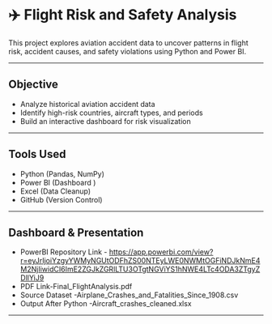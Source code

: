 # ✈️ Flight Risk and Safety Analysis

This project explores aviation accident data to uncover patterns in flight risk, accident causes, and safety violations using Python and Power BI.

---

##  Objective

- Analyze historical aviation accident data
- Identify high-risk countries, aircraft types, and periods
- Build an interactive dashboard for risk visualization

---

##  Tools Used

- Python (Pandas, NumPy)
- Power BI (Dashboard )
- Excel (Data Cleanup)
- GitHub (Version Control)

---

##  Dashboard & Presentation

- PowerBI Repository Link - https://app.powerbi.com/view?r=eyJrIjoiYzgyYWMyNGUtODFhZS00NTEyLWE0NWMtOGFiNDJkNmE4M2NjIiwidCI6ImE2ZGJkZGRlLTU3OTgtNGViYS1hNWE4LTc4ODA3ZTgyZDllYiJ9
- PDF Link-Final_FlightAnalysis.pdf
- Source Dataset -Airplane_Crashes_and_Fatalities_Since_1908.csv
- Output After Python -Aircraft_crashes_cleaned.xlsx
---


